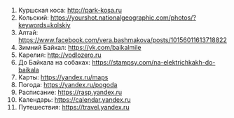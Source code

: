 1. Куршская коса:
   http://park-kosa.ru
2. Кольский:
   https://yourshot.nationalgeographic.com/photos/?keywords=kolskiy
3. Алтай:
   https://www.facebook.com/vera.bashmakova/posts/10156011613718822
4. Зимний Байкал:
   https://vk.com/baikalmile
5. Карелия:
   http://vodlozero.ru
6. До Байкала на собаках:
   https://stampsy.com/na-elektrichkakh-do-baikala
7. Карты:
   https://yandex.ru/maps
8. Погода:
   https://yandex.ru/pogoda
9. Расписание:
   https://rasp.yandex.ru
10. Календарь:
    https://calendar.yandex.ru
11. Путешествия:
    https://travel.yandex.ru
